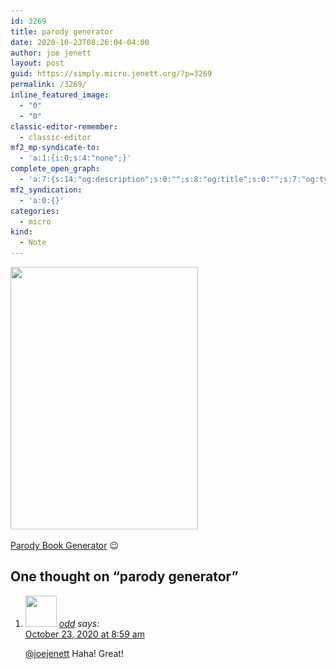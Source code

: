```yaml
---
id: 3269
title: parody generator
date: 2020-10-23T08:26:04-04:00
author: joe jenett
layout: post
guid: https://simply.micro.jenett.org/?p=3269
permalink: /3269/
inline_featured_image:
  - "0"
  - "0"
classic-editor-remember:
  - classic-editor
mf2_mp-syndicate-to:
  - 'a:1:{i:0;s:4:"none";}'
complete_open_graph:
  - 'a:7:{s:14:"og:description";s:0:"";s:8:"og:title";s:0:"";s:7:"og:type";s:0:"";s:12:"twitter:card";s:7:"summary";s:15:"twitter:creator";s:0:"";s:19:"twitter:description";s:0:"";s:8:"og:image";s:0:"";}'
mf2_syndication:
  - 'a:0:{}'
categories:
  - micro
kind:
  - Note
---
```

<img loading="lazy" class="size-full wp-image-3267" src="../wp-content/uploads/2020/10/newbook.png" alt="" width="300" height="420" srcset="../wp-content/uploads/2020/10/newbook.png 300w, ../wp-content/uploads/2020/10/newbook-214x300.png 214w" sizes="(max-width: 300px) 100vw, 300px" />  
<p><a href="https://dev.to/rly" title="">Parody Book Generator</a> 😉</p>

<h2 id="comments-title">One thought on “<span>parody generator</span>”		</h2>


<ol class="commentlist">
<li class="comment even thread-even depth-1 u-comment h-cite h-entry p-comment" id="li-comment-497">
<article id="comment-497" class="comment " itemprop="comment" itemscope="" itemtype="http://schema.org/Comment">
<footer>
<address class="comment-author p-author author vcard hcard h-card" itemprop="creator" itemscope="" itemtype="http://schema.org/Person">
<img alt="" src="https://micro.blog/odd/avatar.jpg" srcset="https://micro.blog/odd/avatar.jpg 2x" class="avatar avatar-50 photo avatar-default local-avatar u-photo" itemprop="image" loading="lazy" width="50" height="50">				<cite class="fn p-name" itemprop="name"><a href="https://micro.blog/odd" rel="external nofollow ugc" class="u-url url">odd</a></cite> <span class="says">says:</span>					</address>
<!-- .comment-author .vcard -->

<div class="comment-meta commentmetadata">
<a href="https://micro.blog/odd/10457859"><time class="updated published dt-updated dt-published" datetime="2020-10-23T08:59:32-04:00" itemprop="datePublished dateModified dateCreated">
October 23, 2020 at 8:59 am						</time></a>
</div>
<!-- .comment-meta .commentmetadata -->
</footer>

<div class="comment-content e-content p-summary p-name" itemprop="text name description">
<p><a href="https://micro.blog/joejenett" rel="nofollow ugc">@joejenett</a> Haha! Great!</p></div></article></li></ol>